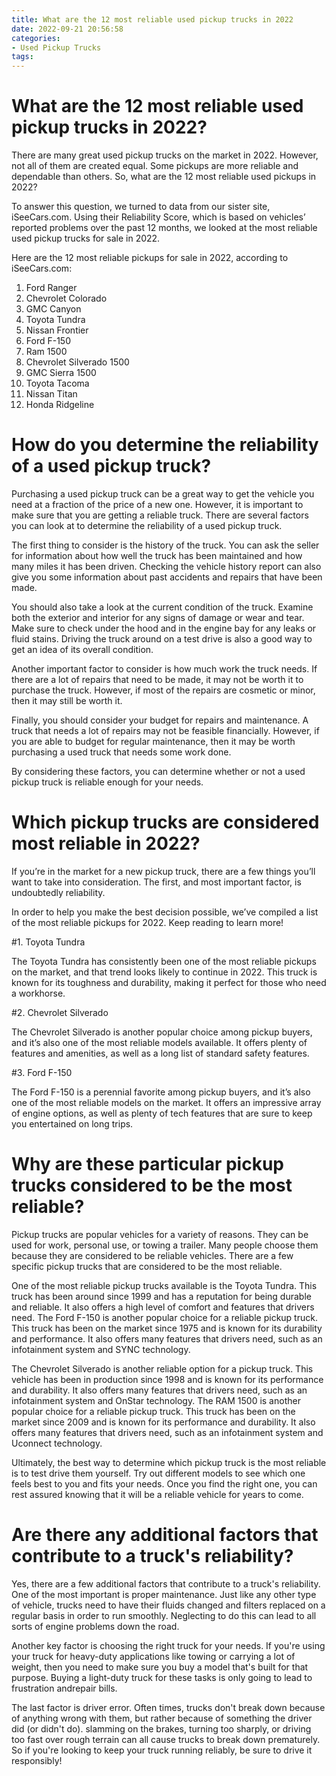 ```yaml
---
title: What are the 12 most reliable used pickup trucks in 2022 
date: 2022-09-21 20:56:58
categories:
- Used Pickup Trucks
tags:
---
```



#  What are the 12 most reliable used pickup trucks in 2022? 

There are many great used pickup trucks on the market in 2022. However, not all of them are created equal. Some pickups are more reliable and dependable than others. So, what are the 12 most reliable used pickups in 2022?

To answer this question, we turned to data from our sister site, iSeeCars.com. Using their Reliability Score, which is based on vehicles’ reported problems over the past 12 months, we looked at the most reliable used pickup trucks for sale in 2022.

Here are the 12 most reliable pickups for sale in 2022, according to iSeeCars.com:

1) Ford Ranger
2) Chevrolet Colorado
3) GMC Canyon
4) Toyota Tundra
5) Nissan Frontier
6) Ford F-150
7) Ram 1500
8) Chevrolet Silverado 1500
9) GMC Sierra 1500
10) Toyota Tacoma
11) Nissan Titan
12) Honda Ridgeline

#  How do you determine the reliability of a used pickup truck?

Purchasing a used pickup truck can be a great way to get the vehicle you need at a fraction of the price of a new one. However, it is important to make sure that you are getting a reliable truck. There are several factors you can look at to determine the reliability of a used pickup truck.

The first thing to consider is the history of the truck. You can ask the seller for information about how well the truck has been maintained and how many miles it has been driven. Checking the vehicle history report can also give you some information about past accidents and repairs that have been made.

You should also take a look at the current condition of the truck. Examine both the exterior and interior for any signs of damage or wear and tear. Make sure to check under the hood and in the engine bay for any leaks or fluid stains. Driving the truck around on a test drive is also a good way to get an idea of its overall condition.

Another important factor to consider is how much work the truck needs. If there are a lot of repairs that need to be made, it may not be worth it to purchase the truck. However, if most of the repairs are cosmetic or minor, then it may still be worth it.

Finally, you should consider your budget for repairs and maintenance. A truck that needs a lot of repairs may not be feasible financially. However, if you are able to budget for regular maintenance, then it may be worth purchasing a used truck that needs some work done.

By considering these factors, you can determine whether or not a used pickup truck is reliable enough for your needs.

#  Which pickup trucks are considered most reliable in 2022?

If you’re in the market for a new pickup truck, there are a few things you’ll want to take into consideration. The first, and most important factor, is undoubtedly reliability.

In order to help you make the best decision possible, we’ve compiled a list of the most reliable pickups for 2022. Keep reading to learn more!

#1. Toyota Tundra

The Toyota Tundra has consistently been one of the most reliable pickups on the market, and that trend looks likely to continue in 2022. This truck is known for its toughness and durability, making it perfect for those who need a workhorse.

#2. Chevrolet Silverado

The Chevrolet Silverado is another popular choice among pickup buyers, and it’s also one of the most reliable models available. It offers plenty of features and amenities, as well as a long list of standard safety features.

#3. Ford F-150

The Ford F-150 is a perennial favorite among pickup buyers, and it’s also one of the most reliable models on the market. It offers an impressive array of engine options, as well as plenty of tech features that are sure to keep you entertained on long trips.

#  Why are these particular pickup trucks considered to be the most reliable?

Pickup trucks are popular vehicles for a variety of reasons. They can be used for work, personal use, or towing a trailer. Many people choose them because they are considered to be reliable vehicles. There are a few specific pickup trucks that are considered to be the most reliable.

One of the most reliable pickup trucks available is the Toyota Tundra. This truck has been around since 1999 and has a reputation for being durable and reliable. It also offers a high level of comfort and features that drivers need. The Ford F-150 is another popular choice for a reliable pickup truck. This truck has been on the market since 1975 and is known for its durability and performance. It also offers many features that drivers need, such as an infotainment system and SYNC technology.

The Chevrolet Silverado is another reliable option for a pickup truck. This vehicle has been in production since 1998 and is known for its performance and durability. It also offers many features that drivers need, such as an infotainment system and OnStar technology. The RAM 1500 is another popular choice for a reliable pickup truck. This truck has been on the market since 2009 and is known for its performance and durability. It also offers many features that drivers need, such as an infotainment system and Uconnect technology.

Ultimately, the best way to determine which pickup truck is the most reliable is to test drive them yourself. Try out different models to see which one feels best to you and fits your needs. Once you find the right one, you can rest assured knowing that it will be a reliable vehicle for years to come.

#  Are there any additional factors that contribute to a truck's reliability?

Yes, there are a few additional factors that contribute to a truck's reliability. One of the most important is proper maintenance. Just like any other type of vehicle, trucks need to have their fluids changed and filters replaced on a regular basis in order to run smoothly. Neglecting to do this can lead to all sorts of engine problems down the road.

Another key factor is choosing the right truck for your needs. If you're using your truck for heavy-duty applications like towing or carrying a lot of weight, then you need to make sure you buy a model that's built for that purpose. Buying a light-duty truck for these tasks is only going to lead to frustration andrepair bills.

The last factor is driver error. Often times, trucks don't break down because of anything wrong with them, but rather because of something the driver did (or didn't do). slamming on the brakes, turning too sharply, or driving too fast over rough terrain can all cause trucks to break down prematurely. So if you're looking to keep your truck running reliably, be sure to drive it responsibly!